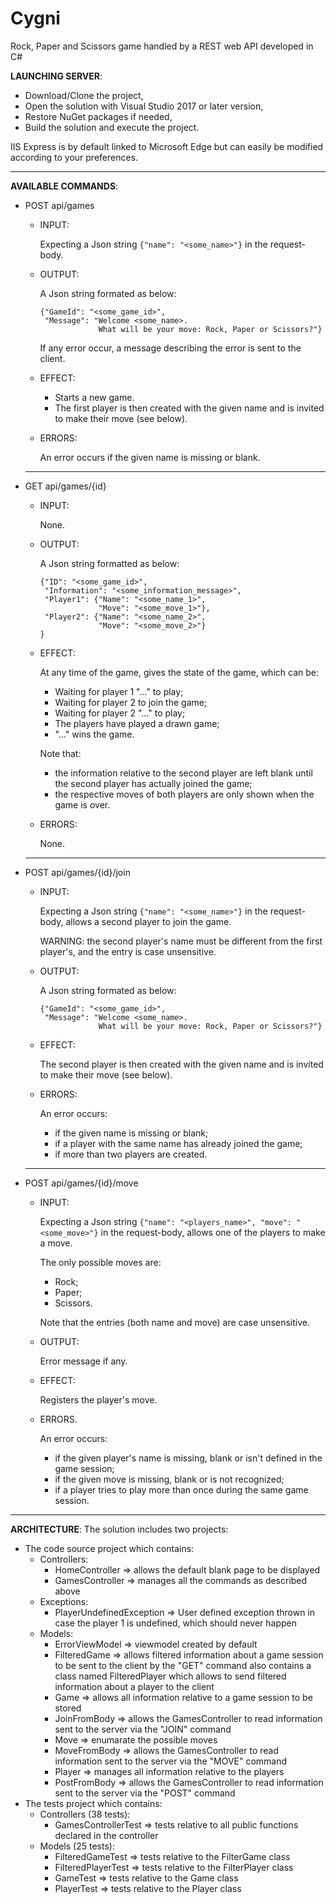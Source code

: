 # Cygni
Rock, Paper and Scissors game handled by a REST web API developed in C#

**LAUNCHING SERVER**:
- Download/Clone the project,
- Open the solution with Visual Studio 2017 or later version,
- Restore NuGet packages if needed,
- Build the solution and execute the project.

IIS Express is by default linked to Microsoft Edge but can easily be modified according to your preferences.
______________
**AVAILABLE COMMANDS**:
- POST api/games
  - INPUT:

      Expecting a Json string `{"name": "<some_name>"}` in the request-body.
  - OUTPUT:

      A Json string formated as below:
      ```
      {"GameId": "<some_game_id>",
       "Message": "Welcome <some_name>.
                   What will be your move: Rock, Paper or Scissors?"}
      ```
    If any error occur, a message describing the error is sent to the client.
  - EFFECT:

    - Starts a new game.
    - The first player is then created with the given name and is invited to make their move (see below).
  - ERRORS:

    An error occurs if the given name is missing or blank.
  __________________
- GET api/games/{id}
  - INPUT:

    None.
  - OUTPUT:

    A Json string formatted as below:
      ```
      {"ID": "<some_game_id>",
       "Information": "<some_information_message>",
       "Player1": {"Name": "<some_name_1>",
                   "Move": "<some_move_1>"},
       "Player2": {"Name": "<some_name_2>",
                   "Move": "<some_move_2>"}
      }
      ```
  - EFFECT:

    At any time of the game, gives the state of the game, which can be:
    - Waiting for player 1 "..." to play;
    - Waiting for player 2 to join the game;
    - Waiting for player 2 "..." to play;
    - The players have played a drawn game;
    - "..." wins the game.

    Note that:
    - the information relative to the second player are left blank until the second player has actually joined the game;
    - the respective moves of both players are only shown when the game is over.
  - ERRORS:

    None.
  ________________________
- POST api/games/{id}/join
  - INPUT:

    Expecting a Json string `{"name": "<some_name>"}` in the request-body, allows a second player to join the game.

      WARNING: the second player's name must be different from the first player's, and the entry is case unsensitive.
  - OUTPUT:

    A Json string formated as below:
      ```
      {"GameId": "<some_game_id>",
       "Message": "Welcome <some_name>.
                   What will be your move: Rock, Paper or Scissors?"}
      ```
  - EFFECT:

    The second player is then created with the given name and is invited to make their move (see below).
  - ERRORS:

    An error occurs:
      - if the given name is missing or blank;
      - if a player with the same name has already joined the game;
      - if more than two players are created.
  ________________________
- POST api/games/{id}/move
  - INPUT:

    Expecting a Json string `{"name": "<players_name>", "move": "<some_move>"}` in the request-body, allows one of the players to make a move.

    The only possible moves are:
    - Rock;
    - Paper;
    - Scissors.

    Note that the entries (both name and move) are case unsensitive.
  - OUTPUT:

    Error message if any.
  - EFFECT:

    Registers the player's move.
  - ERRORS.

    An error occurs:
      - if the given player's name is missing, blank or isn't defined in the game session;
      - if the given move is missing, blank or is not recognized;
      - if a player tries to play more than once during the same game session.
______________
**ARCHITECTURE**:
  The solution includes two projects:
  - The code source project which contains:
    - Controllers:
      - HomeController  => allows the default blank page to be displayed
      - GamesController => manages all the commands as described above
    - Exceptions:
      - PlayerUndefinedException  => User defined exception thrown in case the player 1 is undefined, which should never happen
    - Models:
      - ErrorViewModel  => viewmodel created by default
      - FilteredGame    => allows filtered information about a game session to be sent to the client by the "GET" command
                           also contains a class named FilteredPlayer which allows to send filtered information about a player to the client
      - Game            => allows all information relative to a game session to be stored
      - JoinFromBody    => allows the GamesController to read information sent to the server via the "JOIN" command
      - Move            => enumarate the possible moves
      - MoveFromBody    => allows the GamesController to read information sent to the server via the "MOVE" command
      - Player          => manages all information relative to the players
      - PostFromBody    => allows the GamesController to read information sent to the server via the "POST" command
  - The tests project which contains:
    - Controllers (38 tests):
      - GamesControllerTest => tests relative to all public functions declared in the controller
    - Models (25 tests):
      - FilteredGameTest    => tests relative to the FilterGame class
      - FilteredPlayerTest  => tests relative to the FilterPlayer class
      - GameTest            => tests relative to the Game class
      - PlayerTest          => tests relative to the Player class
